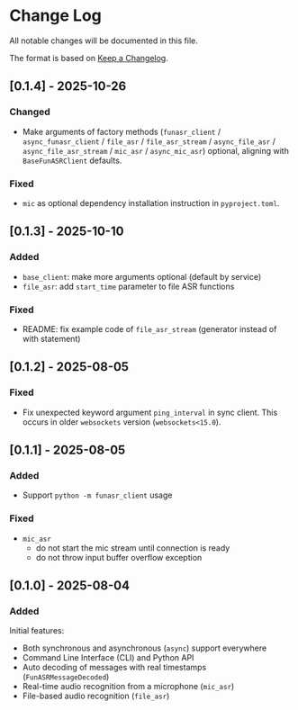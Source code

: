 # Change Log

All notable changes will be documented in this file.

The format is based on [Keep a Changelog](https://keepachangelog.com/en/1.1.0/).



## [0.1.4] - 2025-10-26

### Changed

- Make arguments of factory methods (`funasr_client` / `async_funasr_client` / `file_asr` / `file_asr_stream` / `async_file_asr` / `async_file_asr_stream` / `mic_asr` / `async_mic_asr`) optional, aligning with `BaseFunASRClient` defaults.

### Fixed

- `mic` as optional dependency installation instruction in `pyproject.toml`.



## [0.1.3] - 2025-10-10

### Added

- `base_client`: make more arguments optional (default by service)
- `file_asr`: add `start_time` parameter to file ASR functions

### Fixed

- README: fix example code of `file_asr_stream` (generator instead of with statement)



## [0.1.2] - 2025-08-05

### Fixed

- Fix unexpected keyword argument `ping_interval` in sync client. This occurs in older `websockets` version (`websockets<15.0`).


## [0.1.1] - 2025-08-05

### Added

- Support `python -m funasr_client` usage

### Fixed

- `mic_asr`
  - do not start the mic stream until connection is ready
  - do not throw input buffer overflow exception



## [0.1.0] - 2025-08-04

### Added

Initial features:

- Both synchronous and asynchronous (`async`) support everywhere
- Command Line Interface (CLI) and Python API
- Auto decoding of messages with real timestamps (`FunASRMessageDecoded`)
- Real-time audio recognition from a microphone (`mic_asr`)
- File-based audio recognition (`file_asr`)
